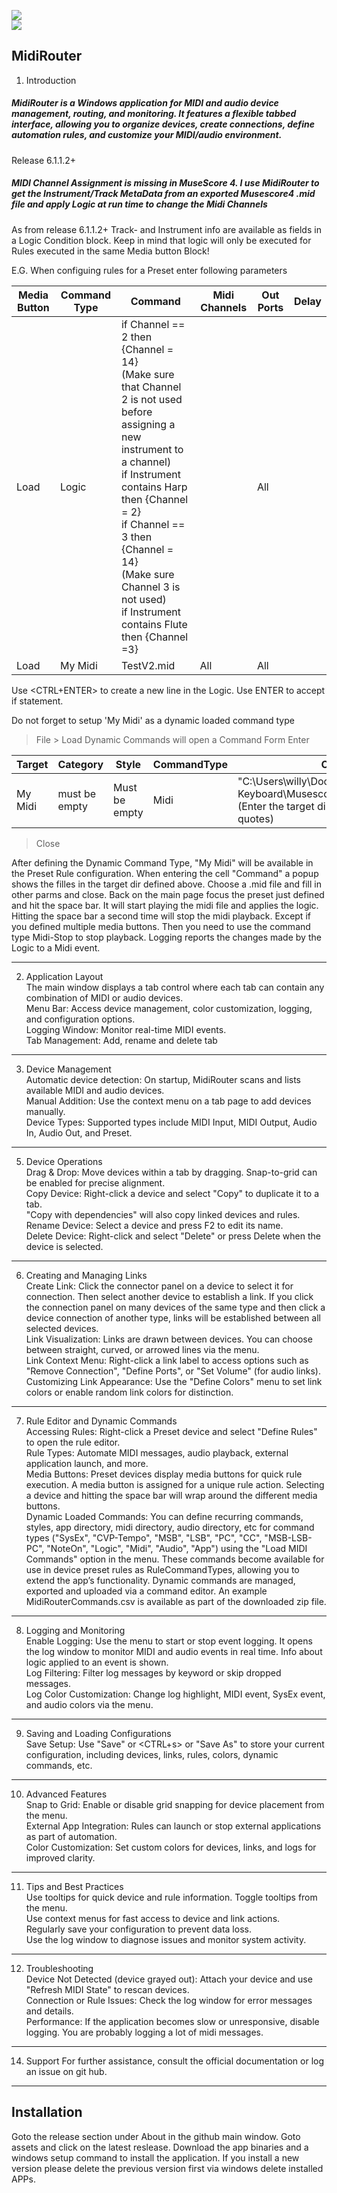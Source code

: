 
![](https://img.shields.io/badge/release-v6.1.1.8-blue)                 
![](https://img.shields.io/badge/windows-yellow)

## MidiRouter
1. Introduction
##### MidiRouter is a Windows application for MIDI and audio device management, routing, and monitoring. It features a flexible tabbed interface, allowing you to organize devices, create connections, define automation rules, and customize your MIDI/audio environment.

Release 6.1.1.2+
##### MIDI Channel Assignment is missing in MuseScore 4. I use MidiRouter to get the Instrument/Track MetaData from an exported Musescore4 .mid file and apply Logic at run time to change the Midi Channels
As from release 6.1.1.2+ Track- and Instrument info are available as fields in a Logic Condition block. Keep in mind that logic will only be executed for Rules executed in the same Media button Block!

E.G. When configuing rules for a Preset enter following parameters

| Media  Button | Command Type | Command | Midi Channels |  Out Ports | Delay |
|-----------------|-------------------|------------|------------------|------------|--------|
|Load | Logic |if Channel == 2 then {Channel = 14}<BR> (Make sure that Channel 2 is not used before assigning a new instrument to a channel) <BR>if Instrument contains Harp then {Channel = 2} <BR>if Channel == 3 then {Channel = 14}<BR> (Make sure Channel 3 is not used)<BR>if Instrument contains Flute then {Channel =3} |  | All | | 
|Load	|My Midi 	  |TestV2.mid	| All | All	|  |



Use <CTRL+ENTER> to create a new line in the Logic. Use ENTER to accept if statement.

Do not forget to setup 'My Midi' as a dynamic loaded command type
> File > Load Dynamic Commands will open a Command Form
Enter

| Target | Category | Style | CommandType | Command |
|--------|------------|------|------------------|-------------|
| My Midi |must be empty |Must be empty | Midi | "C:\Users\willy\Documenten Willy\Guitar - Keyboard\Musescore\Partituren\Musescore4" (Enter the target directory surrounded by quotes) |
> Close

After defining the Dynamic Command Type, "My Midi" will be available in the Preset Rule configuration. 
When entering the cell "Command" a popup shows the filles in the target dir defined above. Choose a .mid file and fill in other parms and close.
Back on the main page focus the preset just defined and hit the space bar. It will start playing the midi file and applies the logic.
Hitting the space bar a second time will stop the midi playback. Except if you defined multiple media buttons. Then you need to use the command type Midi-Stop to stop playback.
Logging reports the changes made by the Logic to a Midi event.

---
2. Application Layout
   <br>The main window displays a tab control where each tab can contain any combination of MIDI or audio devices.
   <br>Menu Bar: Access device management, color customization, logging, and configuration options.
   <br>Logging Window: Monitor real-time MIDI events.
   <br> Tab Management: Add, rename and delete tab
---
3. Device Management
<br>Automatic device detection: On startup, MidiRouter scans and lists available MIDI and audio devices.
<br>Manual Addition: Use the context menu on a tab page to add devices manually.
<br>Device Types: Supported types include MIDI Input, MIDI Output, Audio In, Audio Out, and Preset.

---
5. Device Operations
<br>Drag & Drop: Move devices within a tab by dragging. Snap-to-grid can be enabled for precise alignment.
<br>Copy Device: Right-click a device and select "Copy" to duplicate it to a tab.
<br>"Copy with dependencies" will also copy linked devices and rules.
<br>Rename Device: Select a device and press F2 to edit its name.
<br>Delete Device: Right-click and select "Delete" or press Delete when the device is selected.
---
6. Creating and Managing Links
<br>Create Link: Click the connector panel on a device to select it for connection. Then select another device to establish a link. If you click the connection panel on many devices of the same type and then click a device connection of another type, links will be established between all selected devices.
<br>Link Visualization: Links are drawn between devices. You can choose between straight, curved, or arrowed lines via the menu.
<br>Link Context Menu: Right-click a link label to access options such as "Remove Connection", "Define Ports", or "Set Volume" (for audio links).
<br>Customizing Link Appearance: Use the "Define Colors" menu to set link colors or enable random link colors for distinction.
---
7. Rule Editor and Dynamic Commands
<br>Accessing Rules: Right-click a Preset device and select "Define Rules" to open the rule editor.
<br>Rule Types: Automate MIDI messages, audio playback, external application launch, and more.
<br>Media Buttons: Preset devices display media buttons for quick rule execution. A media button is assigned for a unique rule action. Selecting a device and hitting the space bar will wrap around the different media buttons.
<br>Dynamic Loaded Commands: You can define recurring commands, styles, app directory, midi directory, audio directory, etc for command types ("SysEx", "CVP-Tempo", "MSB", "LSB", "PC", "CC", "MSB-LSB-PC", "NoteOn", "Logic", "Midi", "Audio", "App") using the "Load MIDI Commands" option in the menu. These commands become available for use in device preset rules as RuleCommandTypes, allowing you to extend the app’s functionality.
Dynamic commands are managed, exported and uploaded via a command editor. An example MidiRouterCommands.csv is available as part of the downloaded zip file.
---
8. Logging and Monitoring
<br>Enable Logging: Use the menu to start or stop event logging. It opens the log window to monitor MIDI and audio events in real time. Info about logic applied to an event is shown.
<br>Log Filtering: Filter log messages by keyword or skip dropped messages.
<br>Log Color Customization: Change log highlight, MIDI event, SysEx event, and audio colors via the menu.
---
9. Saving and Loading Configurations
<br>Save Setup: Use "Save" or <CTRL+s> or "Save As" to store your current configuration, including devices, links, rules, colors, dynamic commands, etc.
---
10. Advanced Features
<br>Snap to Grid: Enable or disable grid snapping for device placement from the menu.
<br>External App Integration: Rules can launch or stop external applications as part of automation.
<br>Color Customization: Set custom colors for devices, links, and logs for improved clarity.
---
11. Tips and Best Practices
<br>Use tooltips for quick device and rule information. Toggle tooltips from the menu.
<br>Use context menus for fast access to device and link actions.
<br>Regularly save your configuration to prevent data loss.
<br>Use the log window to diagnose issues and monitor system activity.
---
12. Troubleshooting
<br>Device Not Detected (device grayed out): Attach your device and use "Refresh MIDI State" to rescan devices.
<br>Connection or Rule Issues: Check the log window for error messages and details.
<br>Performance: If the application becomes slow or unresponsive, disable logging. You are probably logging a lot of midi messages. 
---
14. Support
For further assistance, consult the official documentation or log an issue on git hub.
---

## Installation
Goto the release section under About in the github main window. 
Goto assets and click on the latest reslease.
Download the app binaries and a windows setup command to install the application.
If you install a new version please delete the previous version first via windows delete installed APPs. 
